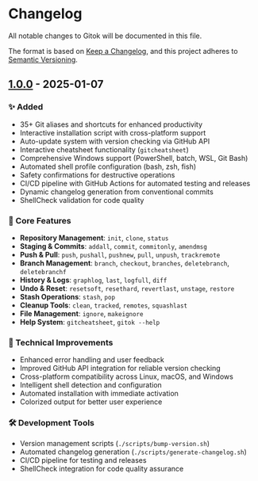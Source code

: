 # Changelog

All notable changes to Gitok will be documented in this file.

The format is based on [Keep a Changelog](https://keepachangelog.com/en/1.0.0/),
and this project adheres to [Semantic Versioning](https://semver.org/spec/v2.0.0.html).

## [1.0.0] - 2025-01-07

### ✨ Added
- 35+ Git aliases and shortcuts for enhanced productivity
- Interactive installation script with cross-platform support
- Auto-update system with version checking via GitHub API
- Interactive cheatsheet functionality (`gitcheatsheet`)
- Comprehensive Windows support (PowerShell, batch, WSL, Git Bash)
- Automated shell profile configuration (bash, zsh, fish)
- Safety confirmations for destructive operations
- CI/CD pipeline with GitHub Actions for automated testing and releases
- Dynamic changelog generation from conventional commits
- ShellCheck validation for code quality

### 🚀 Core Features
- **Repository Management**: `init`, `clone`, `status`
- **Staging & Commits**: `addall`, `commit`, `commitonly`, `amendmsg`
- **Push & Pull**: `push`, `pushall`, `pushnew`, `pull`, `unpush`, `trackremote`
- **Branch Management**: `branch`, `checkout`, `branches`, `deletebranch`, `deletebranchf`
- **History & Logs**: `graphlog`, `last`, `logfull`, `diff`
- **Undo & Reset**: `resetsoft`, `resethard`, `revertlast`, `unstage`, `restore`
- **Stash Operations**: `stash`, `pop`
- **Cleanup Tools**: `clean`, `tracked`, `remotes`, `squashlast`
- **File Management**: `ignore`, `makeignore`
- **Help System**: `gitcheatsheet`, `gitok --help`

### 🔧 Technical Improvements
- Enhanced error handling and user feedback
- Improved GitHub API integration for reliable version checking
- Cross-platform compatibility across Linux, macOS, and Windows
- Intelligent shell detection and configuration
- Automated installation with immediate activation
- Colorized output for better user experience

### 🛠️ Development Tools
- Version management scripts (`./scripts/bump-version.sh`)
- Automated changelog generation (`./scripts/generate-changelog.sh`)
- CI/CD pipeline for testing and releases
- ShellCheck integration for code quality assurance

[1.0.0]: https://github.com/okwareddevnest/gitok/releases/tag/v1.0.0